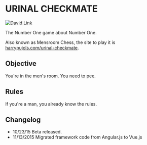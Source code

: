 URINAL CHECKMATE
================

[![David Link](https://david-dm.org/harrypujols/gulp.png)](https://david-dm.org/harrypujols/urinal-chess)

The Number One game about Number One.

Also known as Mensroom Chess, the site to play it is [harrypujols.com/urinal-checkmate](http://harrypujols.com/urinal-checkmate).

## Objective
You're in the men's room. You need to pee.

## Rules
If you're a man, you already know the rules.

## Changelog
- 10/23/15 Beta released.
- 11/13/2015 Migrated framework code from Angular.js to Vue.js
